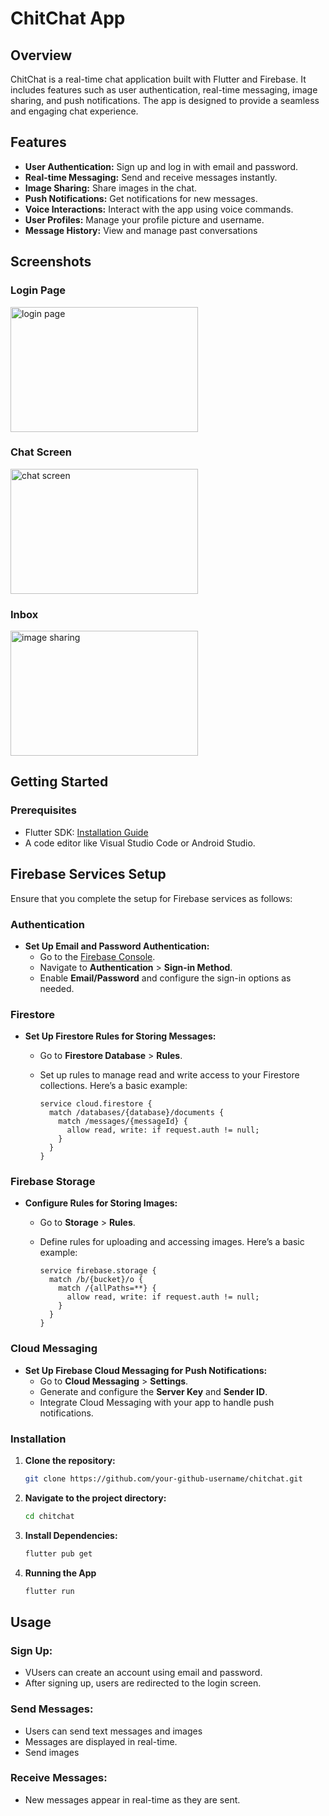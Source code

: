 # ChitChat App

## Overview

ChitChat is a real-time chat application built with Flutter and Firebase. It includes features such as user authentication, real-time messaging, image sharing, and push notifications. The app is designed to provide a seamless and engaging chat experience.

## Features

- **User Authentication:** Sign up and log in with email and password.
- **Real-time Messaging:** Send and receive messages instantly.
- **Image Sharing:** Share images in the chat.
- **Push Notifications:** Get notifications for new messages.
- **Voice Interactions:** Interact with the app using voice commands.
- **User Profiles:** Manage your profile picture and username.
- **Message History:** View and manage past conversations

  
## Screenshots

### Login Page
<img src="https://github.com/subashghimirey/ChitChat-App-Flutter-/assets/88834868/3a5a140f-6eb5-44d9-92b0-23a17b57b88b" alt="login page" height="200" width="300">

### Chat Screen
<img src="https://github.com/subashghimirey/ChitChat-App-Flutter-/assets/88834868/bfabb1ac-b154-4ad4-bc48-c8b2ceec6d80" alt="chat screen" height="200" width="300">

### Inbox
<img src="https://github.com/subashghimirey/ChitChat-App-Flutter-/assets/88834868/132337a3-6b0f-4453-9171-1867e9661271" alt="image sharing" height="200" width="300">

## Getting Started

### Prerequisites

- Flutter SDK: [Installation Guide](https://flutter.dev/docs/get-started/install)
- A code editor like Visual Studio Code or Android Studio.


## Firebase Services Setup

Ensure that you complete the setup for Firebase services as follows:

### Authentication
- **Set Up Email and Password Authentication:**
  - Go to the [Firebase Console](https://console.firebase.google.com/).
  - Navigate to **Authentication** > **Sign-in Method**.
  - Enable **Email/Password** and configure the sign-in options as needed.

### Firestore
- **Set Up Firestore Rules for Storing Messages:**
  - Go to **Firestore Database** > **Rules**.
  - Set up rules to manage read and write access to your Firestore collections. Here’s a basic example:

    ```plaintext
    service cloud.firestore {
      match /databases/{database}/documents {
        match /messages/{messageId} {
          allow read, write: if request.auth != null;
        }
      }
    }
    ```

### Firebase Storage
- **Configure Rules for Storing Images:**
  - Go to **Storage** > **Rules**.
  - Define rules for uploading and accessing images. Here’s a basic example:

    ```plaintext
    service firebase.storage {
      match /b/{bucket}/o {
        match /{allPaths=**} {
          allow read, write: if request.auth != null;
        }
      }
    }
    ```

### Cloud Messaging
- **Set Up Firebase Cloud Messaging for Push Notifications:**
  - Go to **Cloud Messaging** > **Settings**.
  - Generate and configure the **Server Key** and **Sender ID**.
  - Integrate Cloud Messaging with your app to handle push notifications.

### Installation

1. **Clone the repository:**
   ```sh
   git clone https://github.com/your-github-username/chitchat.git

2. **Navigate to the project directory:**
   ```sh
   cd chitchat

3. **Install Dependencies:**
   ```sh
   flutter pub get

4. **Running the App**
   ```sh
   flutter run

## Usage

### Sign Up:
- VUsers can create an account using email and password.
- After signing up, users are redirected to the login screen.

### Send Messages:
- Users can send text messages and images
- Messages are displayed in real-time.
- Send images 

### Receive Messages:
- New messages appear in real-time as they are sent.


